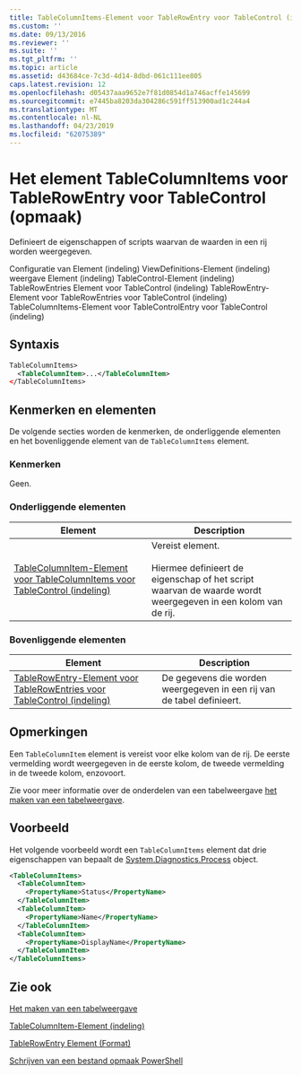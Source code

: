 ```yaml
---
title: TableColumnItems-Element voor TableRowEntry voor TableControl (indeling) | Microsoft Docs
ms.custom: ''
ms.date: 09/13/2016
ms.reviewer: ''
ms.suite: ''
ms.tgt_pltfrm: ''
ms.topic: article
ms.assetid: d43684ce-7c3d-4d14-8dbd-061c111ee805
caps.latest.revision: 12
ms.openlocfilehash: d05437aaa9652e7f81d0854d1a746acffe145699
ms.sourcegitcommit: e7445ba8203da304286c591ff513900ad1c244a4
ms.translationtype: MT
ms.contentlocale: nl-NL
ms.lasthandoff: 04/23/2019
ms.locfileid: "62075389"
---
```

# <a name="tablecolumnitems-element-for-tablerowentry-for-tablecontrol-format"></a>Het element TableColumnItems voor TableRowEntry voor TableControl (opmaak)

Definieert de eigenschappen of scripts waarvan de waarden in een rij worden weergegeven.

Configuratie van Element (indeling) ViewDefinitions-Element (indeling) weergave Element (indeling) TableControl-Element (indeling) TableRowEntries Element voor TableControl (indeling) TableRowEntry-Element voor TableRowEntries voor TableControl (indeling) TableColumnItems-Element voor TableControlEntry voor TableControl (indeling)

## <a name="syntax"></a>Syntaxis

```xml
TableColumnItems>
  <TableColumnItem>...</TableColumnItem>
</TableColumnItems>
```

## <a name="attributes-and-elements"></a>Kenmerken en elementen

De volgende secties worden de kenmerken, de onderliggende elementen en het bovenliggende element van de `TableColumnItems` element.

### <a name="attributes"></a>Kenmerken

Geen.

### <a name="child-elements"></a>Onderliggende elementen

|Element|Description|
|-------------|-----------------|
|[TableColumnItem-Element voor TableColumnItems voor TableControl (indeling)](./tablecolumnitem-element-for-tablecolumnitems-for-tablecontrol-format.md)|Vereist element.<br /><br /> Hiermee definieert de eigenschap of het script waarvan de waarde wordt weergegeven in een kolom van de rij.|

### <a name="parent-elements"></a>Bovenliggende elementen

|Element|Description|
|-------------|-----------------|
|[TableRowEntry-Element voor TableRowEntries voor TableControl (indeling)](./tablerowentry-element-for-tablerowentries-for-tablecontrol-format.md)|De gegevens die worden weergegeven in een rij van de tabel definieert.|

## <a name="remarks"></a>Opmerkingen

Een `TableColumnItem` element is vereist voor elke kolom van de rij. De eerste vermelding wordt weergegeven in de eerste kolom, de tweede vermelding in de tweede kolom, enzovoort.

Zie voor meer informatie over de onderdelen van een tabelweergave [het maken van een tabelweergave](./creating-a-table-view.md).

## <a name="example"></a>Voorbeeld

Het volgende voorbeeld wordt een `TableColumnItems` element dat drie eigenschappen van bepaalt de [System.Diagnostics.Process](/dotnet/api/System.Diagnostics.Process) object.

```xml
<TableColumnItems>
  <TableColumnItem>
    <PropertyName>Status</PropertyName>
  </TableColumnItem>
  <TableColumnItem>
    <PropertyName>Name</PropertyName>
  </TableColumnItem>
  <TableColumnItem>
    <PropertyName>DisplayName</PropertyName>
  </TableColumnItem>
</TableColumnItems>

```

## <a name="see-also"></a>Zie ook

[Het maken van een tabelweergave](./creating-a-table-view.md)

[TableColumnItem-Element (indeling)](./tablecolumnitem-element-for-tablecolumnitems-for-tablecontrol-format.md)

[TableRowEntry Element (Format)](./tablerowentry-element-for-tablerowentries-for-tablecontrol-format.md)

[Schrijven van een bestand opmaak PowerShell](./writing-a-powershell-formatting-file.md)
